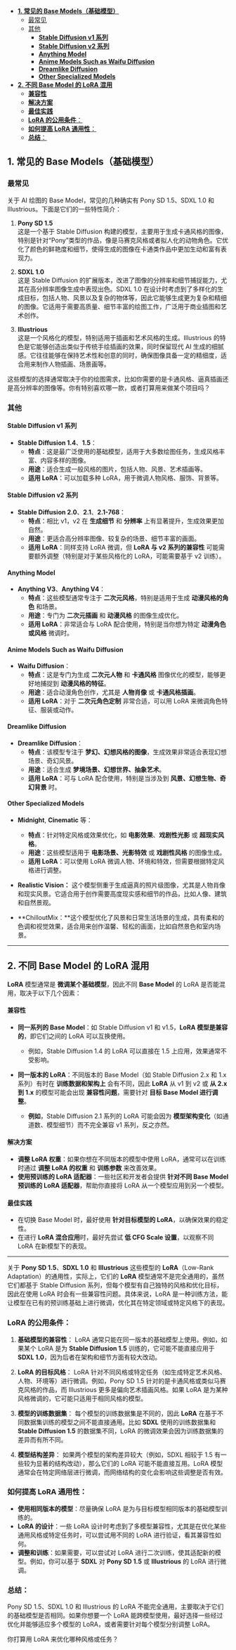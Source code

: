 - [**1. 常见的 Base Models（基础模型）**](#1-常见的-base-models基础模型)
  - [最常见](#最常见)
  - [其他](#其他)
    - [**Stable Diffusion v1 系列**](#stable-diffusion-v1-系列)
    - [**Stable Diffusion v2 系列**](#stable-diffusion-v2-系列)
    - [**Anything Model**](#anything-model)
    - [**Anime Models Such as Waifu Diffusion**](#anime-models-such-as-waifu-diffusion)
    - [**Dreamlike Diffusion**](#dreamlike-diffusion)
    - [**Other Specialized Models**](#other-specialized-models)
- [**2. 不同 Base Model 的 LoRA 混用**](#2-不同-base-model-的-lora-混用)
    - [**兼容性**](#兼容性)
    - [**解决方案**](#解决方案)
    - [**最佳实践**](#最佳实践)
  - [**LoRA 的公用条件**：](#lora-的公用条件)
  - [**如何提高 LoRA 通用性**：](#如何提高-lora-通用性)
  - [**总结**：](#总结)


## **1. 常见的 Base Models（基础模型）**

### 最常见
关于 AI 绘图的 Base Model，常见的几种确实有 Pony SD 1.5、SDXL 1.0 和 Illustrious。下面是它们的一些特性简介：

1. **Pony SD 1.5**  
   这是一个基于 Stable Diffusion 构建的模型，主要用于生成卡通风格的图像，特别是针对“Pony”类型的作品，像是马赛克风格或者拟人化的动物角色。它优化了颜色的鲜艳度和细节，使得生成的图像在卡通类作品中更加生动和富有表现力。

2. **SDXL 1.0**  
   这是 Stable Diffusion 的扩展版本，改进了图像的分辨率和细节捕捉能力，尤其在高分辨率图像生成中表现出色。SDXL 1.0 在设计时考虑到了多样化的生成目标，包括人物、风景以及复杂的物体等，因此它能够生成更为复杂和精细的图像。它适用于需要高质量、细节丰富的绘图工作，广泛用于商业插图和艺术创作。

3. **Illustrious**  
   这是一个风格化的模型，特别适用于插画和艺术风格的生成。Illustrious 的特色是它能够创造出类似于传统手绘插画的效果，同时保留现代 AI 生成的细腻感。它往往能够在保持艺术性和创意的同时，确保图像具备一定的精细度，适合用来制作人物插画、场景画等。

这些模型的选择通常取决于你的绘图需求，比如你需要的是卡通风格、逼真插画还是高分辨率的图像等。你有特别喜欢哪一款，或者打算用来做某个项目吗？

### 其他
#### **Stable Diffusion v1 系列**

- **Stable Diffusion 1.4**、**1.5**：
  - **特点**：这是最广泛使用的基础模型，适用于大多数绘图任务，生成风格丰富、内容多样的图像。
  - **用途**：适合生成一般风格的图片，包括人物、风景、艺术插画等。
  - **适用 LoRA**：可以加载多种 LoRA，用于微调人物风格、服饰、背景等。

#### **Stable Diffusion v2 系列**

- **Stable Diffusion 2.0**、**2.1**、**2.1-768**：
  - **特点**：相比 v1，v2 在 **生成细节** 和 **分辨率** 上有显著提升，生成效果更加自然。
  - **用途**：更适合高分辨率图像、较复杂的场景、细节丰富的画面。
  - **适用 LoRA**：同样支持 LoRA 微调，但 **LoRA 与 v2 系列的兼容性** 可能需要额外调整（特别是对于某些风格化的 LoRA，可能需要基于 v2 训练）。

#### **Anything Model**

- **Anything V3**、**Anything V4**：
  - **特点**：这些模型通常专注于 **二次元风格**，特别是适用于生成 **动漫风格的角色** 和场景。
  - **用途**：专门为 **二次元插画** 和 **动漫风格** 的图像生成优化。
  - **适用 LoRA**：非常适合与 LoRA 配合使用，特别是当你想为特定 **动漫角色或风格** 微调时。

#### **Anime Models Such as Waifu Diffusion**

- **Waifu Diffusion**：
  - **特点**：这是专门为生成 **二次元人物** 和 **卡通风格** 图像优化的模型，能够更好地捕捉到 **动漫风格的特征**。
  - **用途**：适合动漫角色创作，尤其是 **人物肖像** 或 **卡通风格插画**。
  - **适用 LoRA**：对于 **二次元角色定制** 非常合适，可以用 LoRA 来微调角色特征、服装或动作。

#### **Dreamlike Diffusion**

- **Dreamlike Diffusion**：
  - **特点**：该模型专注于 **梦幻、幻想风格的图像**，生成效果非常适合表现幻想场景、奇幻风景。
  - **用途**：适合生成 **梦境场景、幻想世界、抽象艺术**。
  - **适用 LoRA**：可与 LoRA 配合使用，特别是当涉及到 **风景、幻想生物、奇幻背景** 时。

#### **Other Specialized Models**

- **Midnight**, **Cinematic** 等：
  - **特点**：针对特定风格或效果优化，如 **电影效果**、**戏剧性光影** 或 **超现实风格**。
  - **用途**：这些模型适用于 **电影场景、光影特效** 或 **戏剧性风格** 的图像生成。
  - **适用 LoRA**：可以使用 LoRA 微调人物、环境和特效，但需要根据特定风格进行调整。

- **Realistic Vision：** 这个模型侧重于生成逼真的照片级图像，尤其是人物肖像和现实风景。它适合用于创作需要高度现实感和细节的作品，比如人像、建筑和自然景观。
- **ChilloutMix：**这个模型优化了风景和日常生活场景的生成，具有柔和的色调和视觉效果，适合用来创作温馨、轻松的画面，比如自然景色和室内场景。

---

## **2. 不同 Base Model 的 LoRA 混用**

**LoRA** 模型通常是 **微调某个基础模型**，因此不同 **Base Model** 的 LoRA 是否能混用，取决于以下几个因素：

#### **兼容性**

- **同一系列的 Base Model**：如 Stable Diffusion v1 和 v1.5，**LoRA 模型是兼容的**，即它们之间的 LoRA 可以互换使用。
  - 例如，Stable Diffusion 1.4 的 LoRA 可以直接在 1.5 上应用，效果通常不受影响。
- **同一版本的 LoRA**：不同版本的 Base Model（如 Stable Diffusion 2.x 和 1.x 系列）有时在 **训练数据和架构上** 会有不同，因此 **LoRA** 从 v1 到 v2 或 **从 2.x 到 1.x** 的模型可能会出现 **兼容性问题**，需要针对 **目标 Base Model 进行调整**。

  - **例如**，Stable Diffusion 2.1 系列的 LoRA 可能会因为 **模型架构变化**（如通道数、模型细节）而不完全兼容 v1 系列，反之亦然。

#### **解决方案**

- **调整 LoRA 权重**：如果你想在不同版本的模型中使用 LoRA，通常可以在训练时通过 **调整 LoRA 的权重** 和 **训练参数** 来改善效果。
- **使用预训练的 LoRA 适配器**：一些社区和开发者会提供 **针对不同 Base Model 预训练的 LoRA 适配器**，帮助你直接将 LoRA 从一个模型应用到另一个模型。

#### **最佳实践**

- 在切换 Base Model 时，最好使用 **针对目标模型的 LoRA**，以确保效果的稳定性。
- 在进行 **LoRA 混合应用**时，最好先尝试 **低 CFG Scale 设置**，以观察不同 LoRA 在新模型下的表现。

---

关于 **Pony SD 1.5**、**SDXL 1.0** 和 **Illustrious** 这些模型的 **LoRA**（Low-Rank Adaptation）的通用性，实际上，它们的 **LoRA** 模型通常不是完全通用的，虽然它们都基于 Stable Diffusion 系列，但每个模型有自己独特的风格和优化目标，因此在使用 LoRA 时会有一些兼容性问题。具体来说，LoRA 是一种训练方法，能让模型在已有的预训练基础上进行微调，优化其在特定领域或特定风格下的表现。

### **LoRA 的公用条件**：

1. **基础模型的兼容性**：
   LoRA 通常只能在同一版本的基础模型上使用。例如，如果某个 LoRA 是为 **Stable Diffusion 1.5** 训练的，它可能不能直接应用于 **SDXL 1.0**，因为后者在架构和细节方面有较大改动。

2. **LoRA 的目标风格**：
   LoRA 针对不同风格或特定任务（如生成特定艺术风格、人物、环境等）进行微调。例如，Pony SD 1.5 针对的是卡通风格或类似马赛克风格的作品，而 Illustrious 更多是偏向艺术插画风格。如果 LoRA 是为某种风格微调的，它可能只适用于相同风格的模型。

3. **模型的训练数据集**：
   每个模型的训练数据集是不同的，因此 **LoRA** 在基于不同数据集训练的模型之间不能直接通用。比如 **SDXL** 使用的训练数据集和 **Stable Diffusion 1.5** 的数据集不同，LoRA 的微调效果会因为训练数据集的差异而有所不同。

4. **模型结构差异**：
   如果两个模型的架构差异较大（例如，SDXL 相较于 1.5 有一些较为显著的结构改动），那么它们的 LoRA 可能不能直接互用。LoRA 模型通常会在特定网络层进行微调，而网络结构的变化会影响这些调整是否有效。

### **如何提高 LoRA 通用性**：

- **使用相同版本的模型**：尽量确保 LoRA 是为与目标模型相同版本的基础模型训练的。
- **LoRA 的设计**：一些 LoRA 设计时考虑到了多模型兼容性，尤其是在优化某些通用风格或特定任务时，可以尝试用不同的 LoRA 进行验证，看其兼容性如何。
- **调整和训练**：如果需要，可以尝试对 LoRA 进行二次训练，使其适配新的模型。例如，你可以基于 **SDXL** 对 **Pony SD 1.5** 或 **Illustrious** 的 LoRA 进行微调。

### **总结**：
Pony SD 1.5、SDXL 1.0 和 Illustrious 的 LoRA 不能完全通用，主要取决于它们的基础模型是否相同。如果你想要一个 LoRA 能跨模型使用，最好选择一些经过优化并能够适应多个模型的 LoRA，或者需要针对每个模型分别调整 LoRA。

你打算用 LoRA 来优化哪种风格或任务？